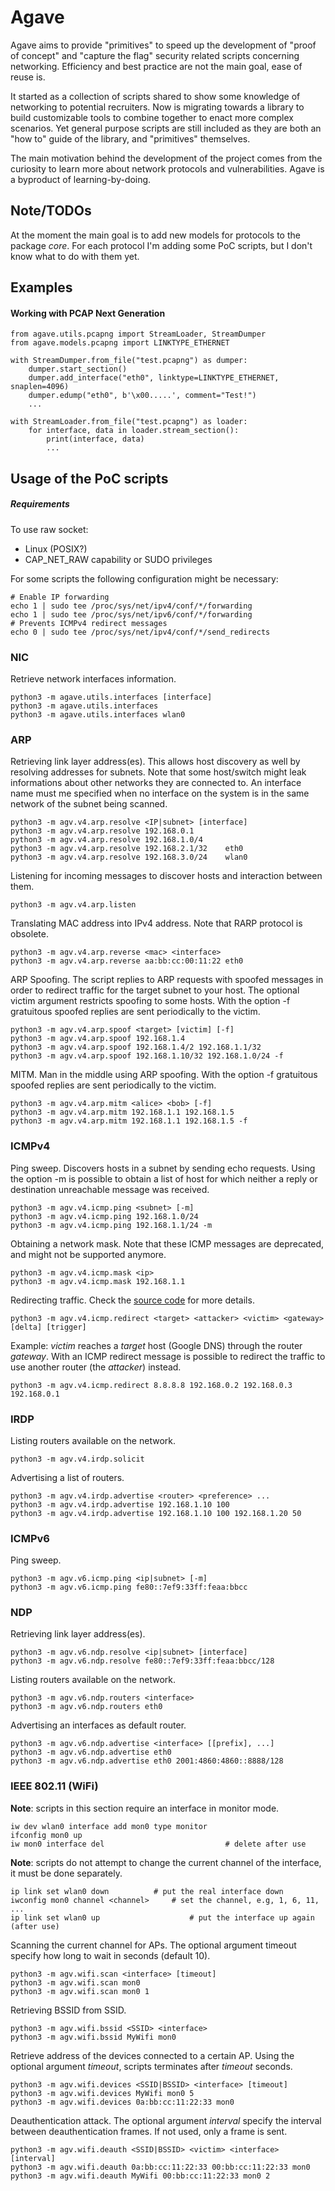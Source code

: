 # Agave

Agave aims to provide "primitives" to speed up the development of "proof of concept" and "capture the flag" security related scripts concerning networking. Efficiency and best practice are not the main goal, ease of reuse is.

It started as a collection of scripts shared to show some knowledge of networking to potential recruiters. Now is migrating towards a library to build customizable tools to combine together to enact more complex scenarios. Yet general purpose scripts are still included as they are both an "how to" guide of the library, and "primitives" themselves.

The main motivation behind the development of the project comes from the curiosity to learn more about network protocols and vulnerabilities. Agave is a byproduct of learning-by-doing.

## Note/TODOs
At the moment the main goal is to add new models for protocols to the package *core*.
For each protocol I'm adding some PoC scripts, but I don't know what to do with them yet.

## Examples

#### Working with PCAP Next Generation
```
from agave.utils.pcapng import StreamLoader, StreamDumper
from agave.models.pcapng import LINKTYPE_ETHERNET

with StreamDumper.from_file("test.pcapng") as dumper:
	dumper.start_section()
	dumper.add_interface("eth0", linktype=LINKTYPE_ETHERNET, snaplen=4096)
	dumper.edump("eth0", b'\x00.....', comment="Test!")
	...

with StreamLoader.from_file("test.pcapng") as loader:
	for interface, data in loader.stream_section():
		print(interface, data)
		...

```

## Usage of the PoC scripts

##### Requirements

To use raw socket:
- Linux (POSIX?)
- CAP_NET_RAW capability or SUDO privileges

For some scripts the following configuration might be necessary:
```
# Enable IP forwarding
echo 1 | sudo tee /proc/sys/net/ipv4/conf/*/forwarding
echo 1 | sudo tee /proc/sys/net/ipv6/conf/*/forwarding
# Prevents ICMPv4 redirect messages
echo 0 | sudo tee /proc/sys/net/ipv4/conf/*/send_redirects
```

### NIC

Retrieve network interfaces information.
```
python3 -m agave.utils.interfaces [interface]
python3 -m agave.utils.interfaces
python3 -m agave.utils.interfaces wlan0
```

### ARP

Retrieving link layer address(es). This allows host discovery as well by resolving addresses for subnets. Note that some host/switch might leak informations about other networks they are connected to. An interface name must me specified when no interface on the system is in the same network of the subnet being scanned.
```
python3 -m agv.v4.arp.resolve <IP|subnet> [interface]
python3 -m agv.v4.arp.resolve 192.168.0.1
python3 -m agv.v4.arp.resolve 192.168.1.0/4
python3 -m agv.v4.arp.resolve 192.168.2.1/32	eth0
python3 -m agv.v4.arp.resolve 192.168.3.0/24	wlan0
```

Listening for incoming messages to discover hosts and interaction between them.
```
python3 -m agv.v4.arp.listen
```

Translating MAC address into IPv4 address. Note that RARP protocol is obsolete.
```
python3 -m agv.v4.arp.reverse <mac> <interface>
python3 -m agv.v4.arp.reverse aa:bb:cc:00:11:22 eth0
```

ARP Spoofing. The script replies to ARP requests with spoofed messages in order to redirect traffic for the target subnet to your host. The optional victim argument restricts spoofing to some hosts. With the option -f gratuitous spoofed replies are sent periodically to the victim.
```
python3 -m agv.v4.arp.spoof <target> [victim] [-f]
python3 -m agv.v4.arp.spoof 192.168.1.4
python3 -m agv.v4.arp.spoof 192.168.1.4/2 192.168.1.1/32
python3 -m agv.v4.arp.spoof 192.168.1.10/32 192.168.1.0/24 -f
```

MITM. Man in the middle using ARP spoofing. With the option -f gratuitous spoofed replies are sent periodically to the victim.
```
python3 -m agv.v4.arp.mitm <alice> <bob> [-f]
python3 -m agv.v4.arp.mitm 192.168.1.1 192.168.1.5
python3 -m agv.v4.arp.mitm 192.168.1.1 192.168.1.5 -f
```

### ICMPv4

Ping sweep. Discovers hosts in a subnet by sending echo requests. Using the option -m is possible to obtain a list of host for which neither a reply or destination unreachable message was received.
```
python3 -m agv.v4.icmp.ping <subnet> [-m]
python3 -m agv.v4.icmp.ping 192.168.1.0/24
python3 -m agv.v4.icmp.ping 192.168.1.1/24 -m
```

Obtaining a network mask. Note that these ICMP messages are deprecated, and might not be supported anymore.
```
python3 -m agv.v4.icmp.mask <ip>
python3 -m agv.v4.icmp.mask 192.168.1.1
```

Redirecting traffic. Check the [source code](agave/icmp/redirect.py) for more details.
```
python3 -m agv.v4.icmp.redirect <target> <attacker> <victim> <gateway> [delta] [trigger]
```
Example:
*victim* reaches a *target* host (Google DNS) through the router *gateway*. With an ICMP redirect message is possible to redirect the traffic to use another router (the *attacker*) instead.
```
python3 -m agv.v4.icmp.redirect 8.8.8.8 192.168.0.2 192.168.0.3 192.168.0.1
```

### IRDP

Listing routers available on the network. 
```
python3 -m agv.v4.irdp.solicit
```
Advertising a list of routers.
```
python3 -m agv.v4.irdp.advertise <router> <preference> ...
python3 -m agv.v4.irdp.advertise 192.168.1.10 100
python3 -m agv.v4.irdp.advertise 192.168.1.10 100 192.168.1.20 50
```

### ICMPv6
Ping sweep.
```
python3 -m agv.v6.icmp.ping <ip|subnet> [-m]
python3 -m agv.v6.icmp.ping fe80::7ef9:33ff:feaa:bbcc
```

### NDP
Retrieving link layer address(es).
```
python3 -m agv.v6.ndp.resolve <ip|subnet> [interface]
python3 -m agv.v6.ndp.resolve fe80::7ef9:33ff:feaa:bbcc/128
```

Listing routers available on the network. 
```
python3 -m agv.v6.ndp.routers <interface>
python3 -m agv.v6.ndp.routers eth0
```

Advertising an interfaces as default router.
```
python3 -m agv.v6.ndp.advertise <interface> [[prefix], ...]
python3 -m agv.v6.ndp.advertise eth0
python3 -m agv.v6.ndp.advertise eth0 2001:4860:4860::8888/128
```

### IEEE 802.11 (WiFi)
__Note__: scripts in this section require an interface in monitor mode.
```
iw dev wlan0 interface add mon0 type monitor
ifconfig mon0 up
iw mon0 interface del                           # delete after use
```

__Note__: scripts do not attempt to change the current channel of the interface, it must be done separately.
```
ip link set wlan0 down			# put the real interface down
iwconfig mon0 channel <channel> 	# set the channel, e.g, 1, 6, 11, ...
ip link set wlan0 up                	# put the interface up again (after use)
```

Scanning the current channel for APs. The optional argument timeout specify how long to wait in seconds (default 10).
```
python3 -m agv.wifi.scan <interface> [timeout]
python3 -m agv.wifi.scan mon0
python3 -m agv.wifi.scan mon0 1
```

Retrieving BSSID from SSID.
```
python3 -m agv.wifi.bssid <SSID> <interface>
python3 -m agv.wifi.bssid MyWifi mon0
```

Retrieve address of the devices connected to a certain AP. Using the optional argument *timeout*, scripts terminates after *timeout* seconds.
```
python3 -m agv.wifi.devices <SSID|BSSID> <interface> [timeout]
python3 -m agv.wifi.devices MyWifi mon0 5
python3 -m agv.wifi.devices 0a:bb:cc:11:22:33 mon0
```

Deauthentication attack. The optional argument *interval* specify the interval between deauthentication frames. If not used, only a frame is sent.
```
python3 -m agv.wifi.deauth <SSID|BSSID> <victim> <interface> [interval]
python3 -m agv.wifi.deauth 0a:bb:cc:11:22:33 00:bb:cc:11:22:33 mon0
python3 -m agv.wifi.deauth MyWifi 00:bb:cc:11:22:33 mon0 2
```